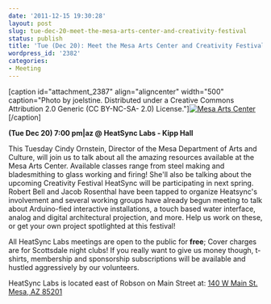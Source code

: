 ```yaml
---
date: '2011-12-15 19:30:28'
layout: post
slug: tue-dec-20-meet-the-mesa-arts-center-and-creativity-festival
status: publish
title: 'Tue (Dec 20): Meet the Mesa Arts Center and Creativity Festival'
wordpress_id: '2382'
categories:
- Meeting
---
```


[caption id="attachment_2387" align="aligncenter" width="500" caption="Photo by joelstine. Distributed under a Creative Commons Attribution 2.0 Generic (CC BY-NC-SA- 2.0) License."][![Mesa Arts Center](http://www.heatsynclabs.org/wp-content/uploads/2011/12/3489847049_df556b496f_z2.jpg)](http://www.heatsynclabs.org/tue-dec-20-meet-the-mesa-arts-center-and-creativity-festival/3489847049_df556b496f_z-3/)[/caption]

**(Tue Dec 20) 7:00 pm|az @ HeatSync Labs - Kipp Hall**

This Tuesday Cindy Ornstein, Director of the Mesa Department of Arts and Culture, will join us to talk about all the amazing resources available at the Mesa Arts Center. Available classes range from steel making and bladesmithing to glass working and firing! She'll also be talking about the upcoming Creativity Festival HeatSync will be participating in next spring. Robert Bell and Jacob Rosenthal have been tapped to organize Heatsync's involvement and several working groups have already begun meeting to talk about Arduino-fied interactive installations, a touch based water interface, analog and digital architectural projection, and more. Help us work on these, or get your own project spotlighted at this festival!

All HeatSync Labs meetings are open to the public for **free**; Cover charges are for Scottsdale night clubs! If you really want to give us money though, t-shirts, membership and sponsorship subscriptions will be available and hustled aggressively by our volunteers.

HeatSync Labs is located east of Robson on Main Street at:
[ 140 W Main St.
Mesa, AZ 85201](http://maps.google.com/maps?f=q&source=s_q&hl=en&geocode=&q=140+w+main+st.+mesa,+az&aq=&sll=37.0625,-95.677068&sspn=34.945679,76.464844&ie=UTF8&hq=&hnear=140+W+Main+St,+Mesa,+Arizona+85201&ll=33.415289,-111.835499&spn=0.000795,0.001167&t=h&z=20)
